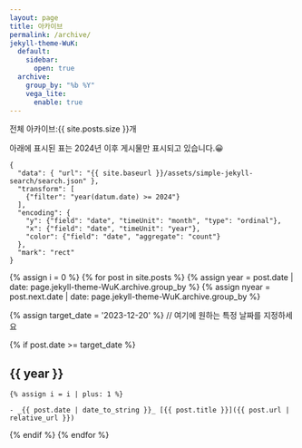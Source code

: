 ```yaml
---
layout: page
title: 아카이브
permalink: /archive/
jekyll-theme-WuK:
  default:
    sidebar:
      open: true
  archive:
    group_by: "%b %Y"
    vega_lite:
      enable: true
---
```


전체 아카이브:{{ site.posts.size }}개

아래에 표시된 표는 2024년 이후 게시물만 표시되고 있습니다.😀

```vega-lite
{
  "data": { "url": "{{ site.baseurl }}/assets/simple-jekyll-search/search.json" },
  "transform": [
    {"filter": "year(datum.date) >= 2024"}
  ],
  "encoding": {
    "y": {"field": "date", "timeUnit": "month", "type": "ordinal"},
    "x": {"field": "date", "timeUnit": "year"},
    "color": {"field": "date", "aggregate": "count"}
  },
  "mark": "rect"
}
```

{% assign i = 0 %}
{% for post in site.posts %}
  {% assign year = post.date | date: page.jekyll-theme-WuK.archive.group_by %}
  {% assign nyear = post.next.date | date: page.jekyll-theme-WuK.archive.group_by %}

  {% assign target_date = '2023-12-20' %}  // 여기에 원하는 특정 날짜를 지정하세요

  {% if post.date >= target_date %}
  ## {{ year }}
    {% assign i = i | plus: 1 %}

    - _{{ post.date | date_to_string }}_ [{{ post.title }}]({{ post.url | relative_url }})
  {% endif %}
{% endfor %}

